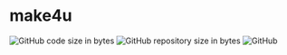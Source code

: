# make4u

![GitHub code size in bytes](https://img.shields.io/github/languages/code-size/alexsandrov16/make4u)
![GitHub repository size in bytes](https://img.shields.io/github/repo-size/alexsandrov16/make4u)
![GitHub](https://img.shields.io/github/license/alexsandrov16/make4u)